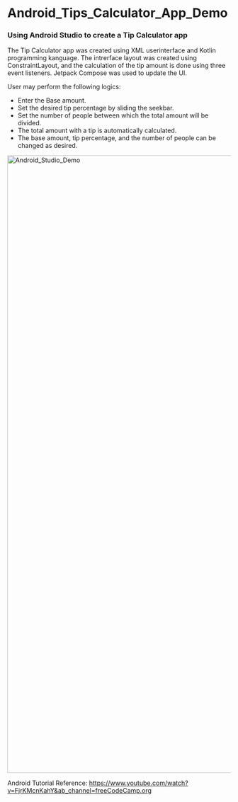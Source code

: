 # Android_Tips_Calculator_App_Demo

### Using Android Studio to create a Tip Calculator app

The Tip Calculator app was created using XML userinterface and Kotlin programming kanguage. The intrerface layout was created using ConstraintLayout, and the calculation of the tip amount is done using three event listeners.
Jetpack Compose was used to update the UI.

User may perform the following logics: 

- Enter the Base amount.
- Set the desired tip percentage by sliding the seekbar.
- Set the number of people between which the total amount will be divided.
- The total amount with a tip is automatically calculated.
- The base amount, tip percentage, and the number of people can be changed as desired. 

<img width="1396" alt="Android_Studio_Demo" src="https://github.com/eunjujong/Android_Tip_Calculator_App_Demo/main/Android_Studio_Demo.png">

Android Tutorial Reference: https://www.youtube.com/watch?v=FjrKMcnKahY&ab_channel=freeCodeCamp.org
